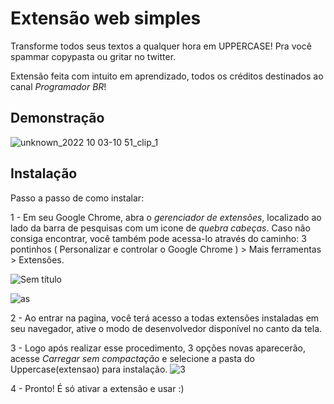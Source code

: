 
#  Extensão web simples

Transforme todos seus textos a qualquer hora em UPPERCASE! Pra você spammar copypasta ou gritar no twitter.

Extensão feita com intuito em aprendizado, todos os créditos destinados ao canal *Programador BR*!

## Demonstração

![unknown_2022 10 03-10 51_clip_1](https://user-images.githubusercontent.com/99676970/193668311-4664b336-ee12-4cb6-ac05-5049e250df50.gif)


## Instalação

Passo a passo de como instalar:

1 - Em seu Google Chrome, abra o *gerenciador de extensões*, localizado ao lado da barra de pesquisas com um icone de *quebra cabeças*. 
Caso não consiga encontrar, você também pode acessa-lo através do caminho:
3 pontinhos ( Personalizar e controlar o Google Chrome ) > Mais ferramentas > Extensões.

![Sem título](https://user-images.githubusercontent.com/99676970/193673109-0f708349-5369-4c66-98ce-08d26dc84042.png)

![as](https://user-images.githubusercontent.com/99676970/193673121-1e66deb0-c76a-4b27-9d1d-df0394b8a004.png)

2 - Ao entrar na pagina, você terá acesso a todas extensões instaladas em seu navegador, ative o modo de desenvolvedor disponível no canto da tela.

3 - Logo após realizar esse procedimento, 3 opções novas aparecerão, acesse *Carregar sem compactação* e selecione a pasta do Uppercase(extensao) para instalação.
![3](https://user-images.githubusercontent.com/99676970/193673148-91d5804d-bbe0-4096-b342-3142a4513ecc.png)

4 - Pronto! É só ativar a extensão e usar :)